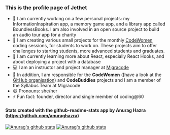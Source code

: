 ### This is the profile page of Jethet

- 🔭 I am currently working on a few personal projects: my InformationInspiration app, a memory game app, and a library app called BoundlessBooks. I am also involved in an open source project to build an audio tour app for a charity
- :raising_hand: I am creating various small projects for the monthly [CodeWomen](https://migracode.openculturalcenter.org/codewomen) coding sessions, for students to work on. These projects aim to offer challenges to starting students, more advanced students and graduates.
- 🌱 I am currently learning more about React, especially React Hooks, and about deploying a project with a database
- :computer: I am an instructor and project manager at [Migracode](https://migracode.openculturalcenter.org)
- 👯 In addition, I am responsible for the **CodeWomen** ([have a look at the [GitHub organisation](https://github.com/CodeWomen-Barcelona)) and **CodeBuddies** projects and I am a member of the Syllabus Team at Migracode
- 😄 Pronouns: she/her
- ⚡ Fun fact: founder, director and single member of coding@60


#### Stats created with the github-readme-stats app by Anurag Hazra (https://github.com/anuraghazra)

[![Anurag's github stats](https://github-readme-stats.vercel.app/api/top-langs/?username=jethet&langs_count=8&&hide=jupyter%20notebook&show_icons=true&theme=cobalt&layout=compact)](https://github.com/jethet/github-readme-stats)
[![Anurag's github stats](https://github-readme-stats.vercel.app/api/?username=jethet&count_private=true&include_all_commits=true&show_icons=true&theme=cobalt)](https://github.com/jethet/github-readme-stats)
